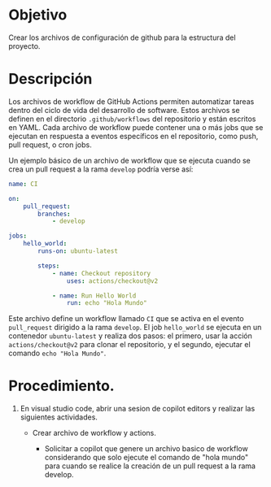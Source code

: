 # Objetivo

Crear los archivos de configuración de github para la estructura del proyecto.

# Descripción

Los archivos de workflow de GitHub Actions permiten automatizar tareas dentro del ciclo de vida del desarrollo de software. Estos archivos se definen en el directorio `.github/workflows` del repositorio y están escritos en YAML. Cada archivo de workflow puede contener una o más jobs que se ejecutan en respuesta a eventos específicos en el repositorio, como push, pull request, o cron jobs.

Un ejemplo básico de un archivo de workflow que se ejecuta cuando se crea un pull request a la rama `develop` podría verse así:

```yaml
name: CI

on:
    pull_request:
        branches:
            - develop

jobs:
    hello_world:
        runs-on: ubuntu-latest

        steps:
            - name: Checkout repository
                uses: actions/checkout@v2

            - name: Run Hello World
                run: echo "Hola Mundo"
```

Este archivo define un workflow llamado `CI` que se activa en el evento `pull_request` dirigido a la rama `develop`. El job `hello_world` se ejecuta en un contenedor `ubuntu-latest` y realiza dos pasos: el primero, usar la acción `actions/checkout@v2` para clonar el repositorio, y el segundo, ejecutar el comando `echo "Hola Mundo"`.


# Procedimiento.

1. En visual studio code, abrir una sesion de copilot editors y realizar las siguientes actividades.

    - Crear archivo de workflow y actions.

        - Solicitar a copilot que genere un archivo basico de workflow considerando que solo ejecute el comando de "hola mundo" para cuando se realice la creación de un pull request a la rama develop.

